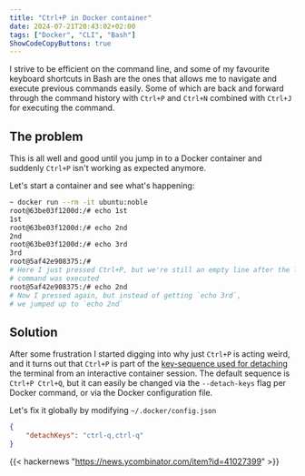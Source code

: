 ```yaml
---
title: "Ctrl+P in Docker container"
date: 2024-07-21T20:43:02+02:00
tags: ["Docker", "CLI", "Bash"]
ShowCodeCopyButtons: true
---
```


I strive to be efficient on the command line, and some of my favourite keyboard
shortcuts in Bash are the ones that allows me to navigate and execute previous
commands easily. Some of which are back and forward through the command history
with `Ctrl+P` and `Ctrl+N` combined with `Ctrl+J` for executing the command.

## The problem

This is all well and good until you jump in to a Docker container and suddenly
`Ctrl+P` isn't working as expected anymore.

Let's start a container and see what's happening:

```bash
~ docker run --rm -it ubuntu:noble
root@63be03f1200d:/# echo 1st
1st
root@63be03f1200d:/# echo 2nd
2nd
root@63be03f1200d:/# echo 3rd
3rd
root@5af42e908375:/#
# Here I just pressed Ctrl+P, but we're still an empty line after the last
# command was executed
root@5af42e908375:/# echo 2nd
# Now I pressed again, but instead of getting `echo 3rd`,
# we jumped up to `echo 2nd`
```

## Solution

After some frustration I started digging into why just `Ctrl+P` is acting
weird, and it turns out that `Ctrl+P` is part of the [key-sequence used for
detaching](https://docs.docker.com/engine/reference/commandline/cli/#default-key-sequence-to-detach-from-containers)
the terminal from an interactive container session. The default sequence is `Ctrl+P Ctrl+Q`, but it can easily be changed via the `--detach-keys` flag per Docker command, or via the Docker configuration file.

Let's fix it globally by modifying `~/.docker/config.json`

```json
{
    "detachKeys": "ctrl-q,ctrl-q"
}
```
{{< hackernews "https://news.ycombinator.com/item?id=41027399" >}}
